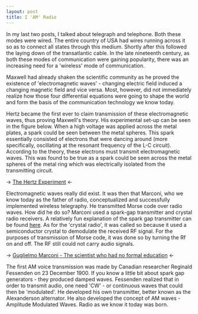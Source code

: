 ```yaml
---
layout: post
title: I 'AM' Radio
---
```


In my last two posts, I talked about telegraph and telephone. Both these modes were wired. The entire country of USA had wires running across it so as to connect all states through this medium. Shortly after this followed the laying down of the transatlantic cable. In the late nineteenth century, as both these modes of communication were gaining popularity, there was an increasing need for a 'wireless' mode of communication.

Maxwell had already shaken the scientific community as he proved the existence of 'electromagnetic waves' - changing electric field induced a changing magnetic field and vice versa. Most, however, did not immediately realize how those four differential equations were going to shape the world and form the basis of the communication technology we know today.

Hertz became the first ever to claim transmission of these electromagnetic waves, thus proving Maxwell's theory. His experimental set-up can be seen in the figure below. When a high voltage was applied across the metal plates, a spark could be seen between the metal spheres. This spark essentially consisted of electrons that were dancing around (more specifically, oscillating at the resonant frequency of the L-C circuit). According to the theory, these electrons must transmit electromagnetic waves. This was found to be true as a spark could be seen across the metal spheres of the metal ring which was electrically isolated from the transmitting circuit.

-> [The Hertz Experiment](http://www.antonine-education.co.uk/Image_library/Physics_5_Options/Turning_points/hertz.gif) <-

Electromagnetic waves really did exist. It was then that Marconi, who we know today as the father of radio, conceptualized and successfully implemented wireless telegraphy. He transmitted Morse code over radio waves. How did he do so? Marconi used a spark-gap transmitter and crystal radio receivers. A relatively fun explanation of the spark gap transmitter can be found [here](http://www.hammondmuseumofradio.org/spark.html). As for the 'crystal radio', it was called so because it used a semiconductor crystal to demodulate the received RF signal. For the purposes of transmission of Morse code, it was done so by turning the Rf on and off. The RF still could not carry audio signals.

-> [Guglielmo Marconi - The scientist who had no formal education](https://regmedia.co.uk/2015/02/20/marconi_and_transmission_equipment.jpg?x=1200&y=794) <-

The first AM voice transmission was made by Canadian researcher Reginald Fessenden on 23 December 1900. If you know a little bit about spark gap generators - they produced damped waves. Fessenden realized that in order to transmit audio, one need 'CW' - or continuous waves that could then be 'modulated'. He developed his own transmitter, better known as the Alexanderson alternator. He also developed the concept of AM waves - Amplitude Modulated Waves. Radio as we know it today was born.
